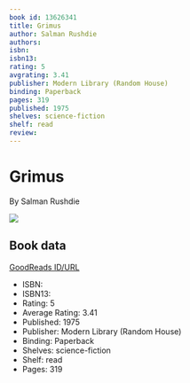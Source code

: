 ```yaml
---
book id: 13626341
title: Grimus
author: Salman Rushdie
authors: 
isbn: 
isbn13: 
rating: 5
avgrating: 3.41
publisher: Modern Library (Random House)
binding: Paperback
pages: 319
published: 1975
shelves: science-fiction
shelf: read
review: 
---
```


# Grimus

By Salman Rushdie

![](https://i.gr-assets.com/images/S/compressed.photo.goodreads.com/books/1335686927l/13626341.jpg)

## Book data

[GoodReads ID/URL](https://www.goodreads.com/book/show/13626341)

- ISBN: 
- ISBN13: 
- Rating: 5
- Average Rating: 3.41
- Published: 1975
- Publisher: Modern Library (Random House)
- Binding: Paperback
- Shelves: science-fiction
- Shelf: read
- Pages: 319

